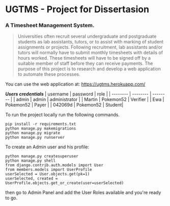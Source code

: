 # UGTMS - Project for Dissertasion

### A Timesheet Management System.

> Universities often recruit several undergraduate and postgraduate students as lab assistants, tutors, or to assist with marking of student assignments or projects. Following recruitment, lab assistants and/or tutors will normally have to submit monthly timesheets with details of hours worked. These timesheets will have to be signed off by a suitable member of staff before they can receive payments. The purpose of this project is to research and develop a web application to automate these processes.

You can use the web application at: https://ugtms.herokuapp.com/

***Users credentials***
| username | password | role |
| -------- | -------- | -------- |
| admin    | admin    | administrator     |
| Martin   | Pokemon52 | Verifier |
| Ewa      | Pokemon52 | Payer |
| 042069d  | Pokemon52 | Student|


To run the project locally run the following commands.

```
pip install -r requirements.txt
python manage.py makemigrations
python manage.py migrate
python manage.py runserver
```

To create an Admin user and his profile:

```
python manage.py createsuperuser
python manage.py shell
from django.contrib.auth.models import User
from members.models import UserProfile
userSelected = User.objects.get(pk=1)
userSelected, created = UserProfile.objects.get_or_create(user=userSelected)
```

then go to Admin Panel and add the User Roles available and you're ready to go.